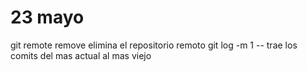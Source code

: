 # 23 mayo
git remote remove <nombre repo> elimina el repositorio remoto
git log -m 1 -- trae los comits del mas actual al mas viejo